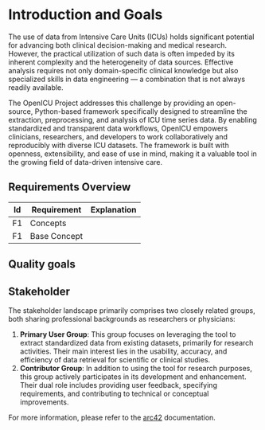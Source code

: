 # Introduction and Goals

The use of data from Intensive Care Units (ICUs) holds significant potential for advancing both clinical decision-making and medical research. However, the practical utilization of such data is often impeded by its inherent complexity and the heterogeneity of data sources. Effective analysis requires not only domain-specific clinical knowledge but also specialized skills in data engineering — a combination that is not always readily available.

The OpenICU Project addresses this challenge by providing an open-source, Python-based framework specifically designed to streamline the extraction, preprocessing, and analysis of ICU time series data. By enabling standardized and transparent data workflows, OpenICU empowers clinicians, researchers, and developers to work collaboratively and reproducibly with diverse ICU datasets. The framework is built with openness, extensibility, and ease of use in mind, making it a valuable tool in the growing field of data-driven intensive care.

## Requirements Overview

| Id | Requirement | Explanation |
| -- | ----------- | ----------- |
| F1 | Concepts |  |
| F1 | Base Concept | |

## Quality goals



## Stakeholder

The stakeholder landscape primarily comprises two closely related groups, both sharing professional backgrounds as researchers or physicians:

1. **Primary User Group**: This group focuses on leveraging the tool to extract standardized data from existing datasets, primarily for research activities. Their main interest lies in the usability, accuracy, and efficiency of data retrieval for scientific or clinical studies.
1. **Contributor Group**: In addition to using the tool for research purposes, this group actively participates in its development and enhancement. Their dual role includes providing user feedback, specifying requirements, and contributing to technical or conceptual improvements.

For more information, please refer to the [arc42](https://docs.arc42.org/section-1/) documentation.

